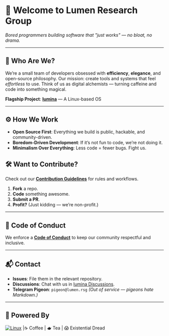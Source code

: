 # 🌊 Welcome to **Lumen Research Group**  
*Bored programmers building software that "just works" — no bloat, no drama.*  

---

## 🧪 Who Are We?  
We’re a small team of developers obsessed with **efficiency**, **elegance**, and open-source philosophy. Our mission: create tools and systems that feel *effortless* to use. Think of us as digital alchemists — turning caffeine and code into something magical.  

**Flagship Project**: [**lumina**](https://github.com/lumen-rsg/limuna) — A Linux-based OS

---


## ⚙️ How We Work  
- **Open Source First**: Everything we build is public, hackable, and community-driven.  
- **Boredom-Driven Development**: If it’s not fun to code, we’re not doing it.  
- **Minimalism Over Everything**: Less code = fewer bugs. Fight us.  

## 🛠️ Want to Contribute?  
Check out our [**Contribution Guidelines**](https://github.com/lumen-rsg/.github/blob/main/CONTRIBUTING.md) for rules and workflows.  

1. **Fork** a repo.  
2. **Code** something awesome.  
3. **Submit a PR**.  
4. **Profit?** (Just kidding — we’re non-profit.)  

---

## 📜 Code of Conduct  
We enforce a [**Code of Conduct**](https://github.com/FontaineRSG/.github/blob/main/CODE_OF_CONDUCT.md) to keep our community respectful and inclusive.

---

## 📬 Contact  
- **Issues**: File them in the relevant repository.  
- **Discussions**: Chat with us in [lumina Discussions](https://github.com/lumen-rsg/lumina/discussions).  
- **Telegram Pigeon**: `pigeon@lumen.rsg` *(Out of service — pigeons hate Markdown.)*  

---

## 🔮 Powered By  
[![Linux](https://img.shields.io/badge/Linux-FCC624?style=flat&logo=linux&logoColor=black)](https://www.kernel.org/)    |☕ Coffee | 🫖 Tea | 😱 Existential Dread  

